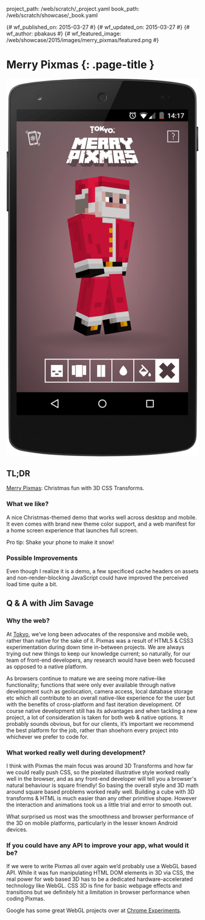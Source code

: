 project_path: /web/scratch/_project.yaml
book_path: /web/scratch/showcase/_book.yaml

{# wf_published_on: 2015-03-27 #}
{# wf_updated_on: 2015-03-27 #}
{# wf_author: pbakaus #}
{# wf_featured_image: /web/showcase/2015/images/merry_pixmas/featured.png #}

<link rel="stylesheet" type="text/css" href="/web/scratch/showcase/showcase.css">

# Merry Pixmas {: .page-title }

<img src="images/merry_pixmas/screenshot.png" class="attempt-right">

## TL;DR

[Merry Pixmas](http://merrypixmas.com): Christmas fun with 3D CSS Transforms.

### What we like?

A nice Christmas-themed demo that works well across desktop and mobile. It
even comes with brand new theme color support, and a web manifest for a home
screen experience that launches full screen.

Pro tip: Shake your phone to make it snow!

### Possible Improvements

Even though I realize it is a demo, a few specificed cache headers on assets
and non-render-blocking JavaScript could have improved the perceived load time
quite a bit.

## Q & A with Jim Savage

### Why the web?

At [Tokyo](https://tokyo.uk/), we’ve long been advocates of the responsive
and mobile web, rather than native for the sake of it. Pixmas was a result of
HTML5 & CSS3 experimentation during down time in-between projects. We are
always trying out new things to keep our knowledge current; so naturally,
for our team of front-end developers, any research would have been web focused
as opposed to a native platform.

As browsers continue to mature we are seeing more native-like functionality;
functions that were only ever available through native development such as
geolocation, camera access, local database storage etc which all contribute to
an overall native-like experience for the user but with the benefits of
cross-platform and fast iteration development. Of course native development
still has its advantages and when tackling a new project, a lot of
consideration is taken for both web & native options. It probably sounds
obvious, but for our clients, it’s important we recommend the best platform
for the job, rather than shoehorn every project into whichever we prefer
to code for.

### What worked really well during development?

I think with Pixmas the main focus was around 3D Transforms and how far we
could really push CSS, so the pixelated illustrative style worked really well
in the browser, and as any front-end developer will tell you a browser's
natural behaviour is square friendly! So basing the overall style and 3D
math around square based problems worked really well. Building a cube with 3D
transforms & HTML is much easier than any other primitive shape. However
the interaction and animations took us a little trial and error to smooth out.

What surprised us most was the smoothness and browser performance of the 3D
on mobile platforms, particularly in the lesser known Android devices. 

### If you could have any API to improve your app, what would it be?

If we were to write Pixmas all over again we’d probably use a WebGL based API.
While it was fun manipulating HTML DOM elements in 3D via CSS, the real power
for web based 3D has to be a dedicated hardware-accelerated technology like
WebGL. CSS 3D is fine for basic webpage effects and transitions but we
definitely hit a limitation in browser performance when coding Pixmas.

Google has some great WebGL projects over at
[Chrome Experiments](https://www.chromeexperiments.com/webgl).
